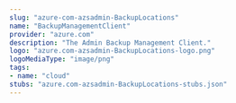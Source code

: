 ```yaml
---
slug: "azure-com-azsadmin-BackupLocations"
name: "BackupManagementClient"
provider: "azure.com"
description: "The Admin Backup Management Client."
logo: "azure.com-azsadmin-BackupLocations-logo.png"
logoMediaType: "image/png"
tags:
- name: "cloud"
stubs: "azure.com-azsadmin-BackupLocations-stubs.json"
---
```

